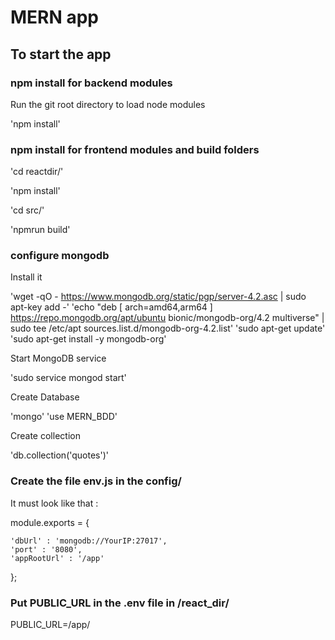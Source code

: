 
# MERN app

## To start the app

### npm install for backend modules

Run the git root directory to load node modules

'npm install'

### npm install for frontend modules and build folders

'cd reactdir/'

'npm install'

'cd src/'

'npmrun build'

### configure mongodb

Install it

'wget -qO - https://www.mongodb.org/static/pgp/server-4.2.asc | sudo apt-key add -'
'echo "deb [ arch=amd64,arm64 ] https://repo.mongodb.org/apt/ubuntu bionic/mongodb-org/4.2 multiverse" | sudo tee /etc/apt sources.list.d/mongodb-org-4.2.list'
'sudo apt-get update'
'sudo apt-get install -y mongodb-org'

Start MongoDB service

'sudo service mongod start'

Create Database

'mongo'
'use MERN_BDD'

Create collection

'db.collection('quotes')'

### Create the file env.js in the config/

It must look like that :

module.exports = {

    'dbUrl' : 'mongodb://YourIP:27017',
    'port' : '8080',
    'appRootUrl' : '/app'

};



### Put PUBLIC_URL in the .env file in /react_dir/

PUBLIC_URL=/app/
